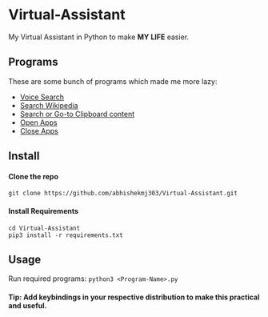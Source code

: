 # Virtual-Assistant
My Virtual Assistant in Python to make **MY LIFE** easier.

## Programs
These are some bunch of programs which made me more lazy:
-  [Voice Search](speach_search.py)
-  [Search Wikipedia](wiki.py)
-  [Search or Go-to Clipboard content](clipboard_search.py)
-  [Open Apps](open_apps.py)
-  [Close Apps](close_apps.py)

## Install
#### Clone the repo
~~~~
git clone https://github.com/abhishekmj303/Virtual-Assistant.git
~~~~

#### Install Requirements
~~~~
cd Virtual-Assistant
pip3 install -r requirements.txt
~~~~

## Usage
Run required programs: `python3 <Program-Name>.py`

#### Tip: Add keybindings in your respective distribution to make this practical and useful.
